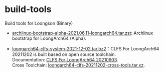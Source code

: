 # build-tools

Build tools for Loongson (Binary)

- [archlinux-bootstrap-alpha-2021.06.11-loongarch64.tar.zst](http://archlinux.oukan.online/alpha/bootstrap/archlinux-bootstrap-alpha-2021.06.11-loongarch64.tar.zst): Archlinux bootstrap for LoongArch64 (Alpha).

- [loongarch64-clfs-system-2021-12-02.tar.bz2](https://github.com/loongson/build-tools/releases/latest/download/loongarch64-clfs-system-2021-12-02.tar.bz2)：CLFS For LoongArch64 20211202 is built based on open source toolchain.  
Documentation: [CLFS For LoongArch64 20210903](https://github.com/sunhaiyong1978/CLFS-for-LoongArch/blob/main/CLFS_For_LoongArch64-20210903.md).  
Cross Toolchain: [loongarch64-clfs-20211202-cross-tools.tar.xz](https://github.com/loongson/build-tools/releases/latest/download/loongarch64-clfs-20211202-cross-tools.tar.xz).

